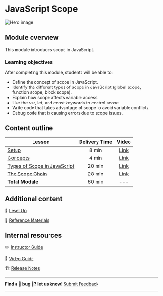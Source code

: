 # JavaScript Scope

![Hero image](https://i.imgur.com/fe5VQ4M.jpg)

## Module overview

This module introduces scope in JavaScript.

### Learning objectives
After completing this module, students will be able to:

  - Define the concept of scope in JavaScript.
  - Identify the different types of scope in JavaScript (global scope, function scope, block scope).
  - Explain how scope affects variable access.
  - Use the var, let, and const keywords to control scope.
  - Write code that takes advantage of scope to avoid variable conflicts.
  - Debug code that is causing errors due to scope issues.

## Content outline
| Lesson | Delivery Time | Video |
| ------ |:-------------:|:-----:|
| [Setup](./setup/README.md)               | 8 min  | [Link]() |
| [Concepts](./concepts/README.md)         | 4 min  | [Link]() |
| [Types of Scope in JavaScript](./types-of-scope-js/README.md) | 20 min | [Link]() |
| [The Scope Chain](./scope-chain/README.md) | 28 min | [Link]() |
|  **Total Module**                        | 60 min | ---                                                          | 

## Additional content 
🚀 [Level Up](./level-up/README.md)

📖 [Reference Materials](./references/README.md)

## Internal resources

✏️ [Instructor Guide](./internal-resources/instructor-guide.md)

🎥 [Video Guide](./internal-resources/video-guide/README.md)

🏗️ [Release Notes](./internal-resources/release-notes.md)

<hr>

**Find a 👾 bug 👾? let us know!**
[Submit Feedback](https://generalassembly.atlassian.net/servicedesk/customer/portal/16)

<hr>